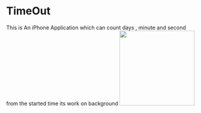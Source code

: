 # TimeOut
This is An iPhone Application which can count days , minute and second from the started time its work on background
<img src="https://github.com/RajendraPandit1/TimeOut/assets/75786029/5d25116c-94e0-46aa-9fd5-8fbcd1f51f44" height="200">
